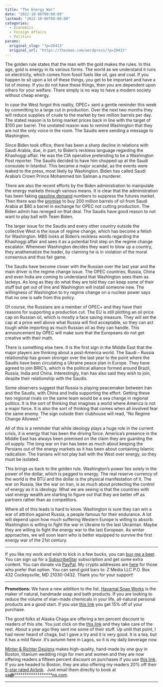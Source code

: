 ```yaml
---
title: "The Energy War"
date: "2022-10-06T00:00:00"
lastmod: "2022-10-06T00:00:00"
categories:
  - Economics
  - Foreign Affairs
  - Politics
params:
  original_slug: "?p=28413"
  original_url: "https://thezman.com/wordpress/?p=28413"
---
```


The golden rule states that the man with the gold makes the rules. In
this age, gold is energy in its various forms. The world as we
understand it runs on electricity, which comes from fossil fuels like
oil, gas and coal. If you happen to sit upon a lot of these things, you
get to be important and have a lot of money. If you do not have these
things, then you are dependent upon others for your welfare. There
simply is no way to have a modern society without cheap energy.

In case the West forgot this reality, OPEC+ sent a gentle reminder this
week by committing to a large cut in production. Over the next two
months they will reduce supplies of crude to the market by two million
barrels per day. The stated reason is to bring market prices back in
line with the target of $100 per barrel. The unstated reason was to
remind Washington that they are not the only voice in the room. The
Saudis were sending a message to Washington.

Since Biden took office, there has been a sharp decline in relations
with Saudi Arabia, due, in part, to Biden’s reckless language regarding
the Khashoggi affair. He was the CIA operative pretending to be a
Washington Post reporter. The Saudis decided to have him chopped up at
the Saudi consulate in Istanbul. This became a major scandal, as the
events were leaked to the press, most likely by Washington. Biden has
called Saudi Arabia’s Crown Prince Mohammed bin Salman a murderer.

There are also the recent efforts by the Biden administration to
manipulate the energy markets through various means. It is clear that
the administration has been faking [gasoline
demand](https://oilprice.com/Energy/Oil-Prices/Dodgy-Demand-Data-The-Oil-Price-Collapse-Conspiracy.html)
numbers to suppress the futures market. Then there was the
[promise](https://michaelshellenberger.substack.com/p/bidens-secret-promise-to-opec-backfires)
to buy 200 million barrels of oil from Saudi Arabia at $80 a barrel in
exchange for OPEC not cutting production. The Biden admin has reneged on
that deal. The Saudis have good reason to not want to play ball with
Team Biden.

The larger issue for the Saudis and every other country outside the
collective West is the issue of regime change, which has become a fetish
for Washington. MBS looks at Biden’s reckless words regarding the
Khashoggi affair and sees it as a potential first step on the regime
change escalator. Whenever Washington decides they want to blow up a
country, they anathematize the leader, by claiming he is in violation of
the moral consensus and thus fair game.

The Saudis have become closer with the Russian over the last year and
the main driver is the regime change issue. The OPEC countries, Russia,
China and even India are coming to understand that Washington sees them
as lackeys. As long as they do what they are told they can keep some of
their stuff but get out of line and Washington will install someone new.
The willingness of Washington to try regime change on a nuclear power
says that no one is safe from this policy.

Of course, the Russians are a member of OPEC+ and they have their
reasons for supporting a production cut. The EU is still plotting an oil
price cap on Russian oil, which is mostly a face saving measure. They
will set the cap at a price well above what Russia will find acceptable,
so they can act tough while importing as much Russian oil as they can
handle. This announcement by OPEC will make sure that the Europeans do
not get creative with their math.

There is something else here. It is the first sign in the Middle East
that the major players are thinking about a post-America world. The
Saudi – Russia relationship has grown stronger over the last year to the
point where the Saudis have been circulating a Ukraine peace plan in
Europe. They have agreed to join BRIC’s, which is the political alliance
formed around Brazil, Russia, India and China. Interestingly, Iran has
also said they wish to join, despite their relationship with the Saudis.

Some observers suggest that Russia is playing peacemaker between Iran
and the Saudis, with China and India supporting the effort. Getting
these two regional rivals on the same team would be a sea change in
regional politics. It is the sort of thinking that imagines a world
where America is not a major force. It is also the sort of thinking that
comes when all involved fear the same enemy. The sign outside their
clubhouse will read, “No Regime Change Allowed.”

All of this is a reminder that while ideology plays a huge role in the
current crisis, it is energy that has been the driving force. America’s
presence in the Middle East has always been premised on the claim they
are guarding the oil supply. The long war on Iran has been as much about
keeping the Persians out of the energy markets as it has been about
containing Islamic radicalism. The Iranians will not play ball with the
West over energy, so they must be isolated.

This brings us back to the golden rule. Washington’s power lies solely
in the power of the dollar, which is pegged to energy. The real reserve
currency of the world is the BTU and the dollar is the physical
manifestation of it. The war on Russia, like the war on Iran, is as much
about protecting the control of energy as it is ideology. What we are
seeing is that the countries with vast energy wealth are starting to
figure out that they are better off as partners rather than as
competitors.

Where all of this leads is hard to know. Washington is sure they can win
a war of attrition against Russia, a people famous for their endurance.
A lot will depend upon how much suffering Western Europe is willing to
absorb. Washington is willing to fight the war in Ukraine to the last
Ukrainian. Maybe they are willing to fight the energy war to the last
European. As winter approaches, we will soon learn who is better
equipped to survive the first energy war of the 21st century.

------------------------------------------------------------------------

If you like my work and wish to kick in a few bucks, you can
<a href="https://www.buymeacoffee.com/mujolulu" rel="noopener"
target="_blank">buy me a beer</a>. You can sign up for a
<a href="https://www.subscribestar.com/the-z-blog" rel="noopener"
target="_blank">SubscribeStar</a> subscription and get some extra
content. You can donate via <a
href="https://www.paypal.com/donate/?cmd=_s-xclick&amp;hosted_button_id=UDAS2Q8JYA6CN&amp;source=url"
rel="noopener" target="_blank">PayPal</a>. My crypto addresses are
<a href="https://thezman.com/wordpress/?page_id=22713" rel="noopener"
target="_blank">here</a> for those who prefer that option. You can send
gold bars to: Z Media LLC P.O. Box 432 Cockeysville, MD 21030-0432.
Thank you for your support!

------------------------------------------------------------------------

**Promotions:** We have a new addition to the list.
<a href="https://havamalsoapworks.com/" rel="noopener"
target="_blank">Havamal Soap Works</a> is the maker of natural, handmade
soap and bath products. If you are looking to reduce the volume of
man-made chemicals in your life, all-natural personal products are a
good start. If you use
<a href="https://havamalsoapworks.com/discount/ZMAN" rel="noopener"
target="_blank">this link</a> you get 15% off of your purchase.

The good folks at Alaska Chaga are offering a ten percent discount to
readers of this site. You just click on the
<a href="https://alaskachaga.us/discount/ZMAN" rel="noopener noreferrer"
target="_blank">this link</a> and they take care of the rest. About a
year ago they sent me some of their stuff. Up until that point, I had
never heard of chaga, but I gave a try and it is very good. It is a tea,
but it has a mild flavor. It’s autumn here in Lagos, so it is my daily
beverage now.

<a href="https://www.minterandrichterdesigns.com/"
rel="noreferrer nofollow noopener" target="_blank">Minter &amp; Richter
Designs</a> makes high-quality, hand-made by one guy in Boston, titanium
wedding rings for men and women and they are now offering readers a
fifteen percent discount on purchases if you use
<a href="https://www.minterandrichterdesigns.com/discount/ZMAN"
rel="noreferrer nofollow noopener" target="_blank">this link</a>.
<span class="highlight"><span class="colour"><span class="font"><span class="size">If
you are headed to Boston, they are also offering my readers 20% off
their <a
href="https://www.airbnb.com/users/7988017/listings?user_id=7988017&amp;s=3"
rel="noopener noreferrer" target="_blank">5-star rated Airbnb</a>.  Just
email them directly to book at
<a href="mailto:sa***@*********************ns.com"
data-original-string="YuUslgygxNmEDy52qP8X0w==cb7TUl0tebGaggWFVMZHTaRUL00yUJDidzOeUfWDWW0ShbuIeArqUtQlJuFdht6KACF"><span
class="apbct-email-encoder"
data-original-string="mCITjaGkeGHNAP5knb2A8w==cb7sIHPIa2jShZUAKJHeIVl0Zb/7jzNHgO2zfAQS+bAPTx8cBWK2UdgjWgxul6d454H"
title="This contact has been encoded by Anti-Spam by CleanTalk. Click to decode. To finish the decoding make sure that JavaScript is enabled in your browser.">sa<span
class="apbct-blur">***</span>@<span
class="apbct-blur">*********************</span>ns.com</span></a>.</span></span></span></span>

------------------------------------------------------------------------

